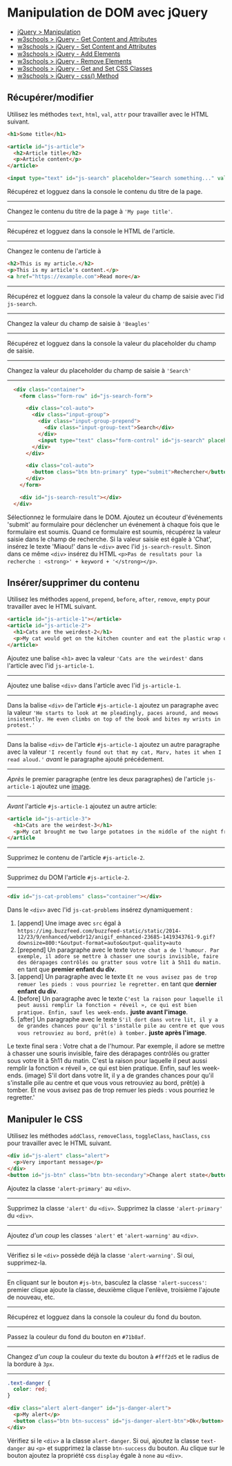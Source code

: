 # Manipulation de DOM avec jQuery

+ [jQuery > Manipulation](https://api.jquery.com/category/manipulation/)
+ [w3schools > jQuery - Get Content and Attributes](https://www.w3schools.com/jquery/jquery_dom_get.asp)
+ [w3schools > jQuery - Set Content and Attributes](https://www.w3schools.com/jquery/jquery_dom_set.asp)
+ [w3schools > jQuery - Add Elements](https://www.w3schools.com/jquery/jquery_dom_add.asp)
+ [w3schools > jQuery - Remove Elements](https://www.w3schools.com/jquery/jquery_dom_remove.asp)
+ [w3schools > jQuery - Get and Set CSS Classes](https://www.w3schools.com/jquery/jquery_css_classes.asp)
+ [w3schools > jQuery - css() Method](https://www.w3schools.com/jquery/jquery_css.asp)

## Récupérer/modifier

Utilisez les méthodes `text`, `html`, `val`, `attr` pour travailler avec le HTML suivant.

```html
<h1>Some title</h1>

<article id="js-article">
  <h2>Article title</h2>
  <p>Article content</p>
</article>

<input type="text" id="js-search" placeholder="Search something..." value="Poodles">
```

Récupérez et logguez dans la console le contenu du titre de la page.

---
Changez le contenu du titre de la page à `'My page title'`.

---
Récupérez et logguez dans la console le HTML de l'article.

---
Changez le contenu de l'article à 

```html
<h2>This is my article.</h2>
<p>This is my article's content.</p>
<a href="https://example.com">Read more</a>
```

---
Récupérez et logguez dans la console la valeur du champ de saisie avec l'id `js-search`.

---
Changez la valeur du champ de saisie à `'Beagles'`

---
Récupérez et logguez dans la console la valeur du placeholder du champ de saisie.

---
Changez la valeur du placeholder du champ de saisie à `'Search'`

<!-- ---
Ajoutez un attribut `data-article-id` avec la valeur `1` à l'article avec l'id `js-article`. Pour en savoir plus sur les attributs de données: [https://developer.mozilla.org/en-US/docs/Learn/HTML/Howto/Use_data_attributes](https://developer.mozilla.org/en-US/docs/Learn/HTML/Howto/Use_data_attributes). -->

<!-- ---
Récupérez et logguez dans la console la valeur de l'attribut `data-article-id` que vous venez d'ajouter. -->

---

```html
  <div class="container">
    <form class="form-row" id="js-search-form">

      <div class="col-auto">
        <div class="input-group">
          <div class="input-group-prepend">
            <div class="input-group-text">Search</div>
          </div>
          <input type="text" class="form-control" id="js-search" placeholder="Recherche">
        </div>
      </div>

      <div class="col-auto">
        <button class="btn btn-primary" type="submit">Rechercher</button>
      </div>
    </form>

    <div id="js-search-result"></div>
  </div>

```

Sélectionnez le formulaire dans le DOM.
Ajoutez un écouteur d'événements 'submit' au formulaire pour déclencher un événement à chaque fois que le formulaire est soumis.
Quand ce formulaire est soumis, récupérez la valeur saisie dans le champ de recherche.
Si la valeur saisie est égale à 'Chat', insérez le texte 'Miaou!' dans le `<div>` avec l'id `js-search-result`. Sinon dans ce même `<div>` insérez du HTML `<p>Pas de resultats pour la recherche : <strong>' + keyword + '</strong></p>`.

## Insérer/supprimer du contenu

Utilisez les méthodes `append`, `prepend`, `before`, `after`, `remove`, `empty` pour travailler avec le HTML suivant.

```html
<article id="js-article-1"></article>
<article id="js-article-2">
  <h1>Cats are the weirdest-2</h1>
  <p>My cat would get on the kitchen counter and eat the plastic wrap on the loaf bread. Just the plastic, not the actual bread.</p>
</article>
```

Ajoutez une balise `<h1>` avec la valeur `'Cats are the weirdest'` dans l'article avec l'id `js-article-1`.

---

Ajoutez une balise `<div>` dans l'article avec l'id `js-article-1`.

---

Dans la balise `<div>` de l'article `#js-article-1` ajoutez un paragraphe avec la valeur `'He starts to look at me pleadingly, paces around, and meows insistently. He even climbs on top of the book and bites my wrists in protest.'`

---

Dans la balise `<div>` de l'article `#js-article-1` ajoutez un autre paragraphe avec la valeur `'I recently found out that my cat, Marv, hates it when I read aloud.'` *avant* le paragraphe ajouté précédement.

---

*Après* le premier paragraphe (entre les deux paragraphes) de l'article `js-article-1` ajoutez une [image](https://cdn.pixabay.com/photo/2018/03/28/16/23/cute-3269715__340.jpg).

---

*Avant* l'article `#js-article-1` ajoutez un autre article:

```html
<article id="js-article-3">
  <h1>Cats are the weirdest-3</h1>
  <p>My cat brought me two large potatoes in the middle of the night from the kitchen counter.</p>
</article
```
---
Supprimez le contenu de l'article `#js-article-2`.

---
Supprimez du DOM l'article `#js-article-2`.

---
```html
<div id="js-cat-problems" class="container"></div>
```
Dans le `<div>` avec l'id `js-cat-problems` insérez dynamiquement :
1. [append] Une image avec `src` égal à `https://img.buzzfeed.com/buzzfeed-static/static/2014-12/23/9/enhanced/webdr12/anigif_enhanced-23685-1419343761-9.gif?downsize=800:*&output-format=auto&output-quality=auto`
2. [prepend] Un paragraphe avec le texte `Votre chat a de l'humour. Par exemple, il adore se mettre à chasser une souris invisible, faire des dérapages contrôlés ou gratter sous votre lit à 5h11 du matin.` en tant que **premier enfant du div**.
3. [append] Un paragraphe avec le texte `Et ne vous avisez pas de trop remuer les pieds : vous pourriez le regretter.` en tant que **dernier enfant du div**.
4. [before] Un paragraphe avec le texte `C'est la raison pour laquelle il peut aussi remplir la fonction « réveil », ce qui est bien pratique. Enfin, sauf les week-ends.` **juste avant l'image**.
5. [after] Un paragraphe avec le texte `S'il dort dans votre lit, il y a de grandes chances pour qu'il s'installe pile au centre et que vous vous retrouviez au bord, prêt(e) à tomber.` **juste après l'image**.

Le texte final sera : Votre chat a de l'humour. Par exemple, il adore se mettre à chasser une souris invisible, faire des dérapages contrôlés ou gratter sous votre lit à 5h11 du matin. 
C'est la raison pour laquelle il peut aussi remplir la fonction « réveil », ce qui est bien pratique. Enfin, sauf les week-ends.
(image)
S'il dort dans votre lit, il y a de grandes chances pour qu'il s'installe pile au centre et que vous vous retrouviez au bord, prêt(e) à tomber.
Et ne vous avisez pas de trop remuer les pieds : vous pourriez le regretter.'

## Manipuler le CSS

Utilisez les méthodes `addClass`, `removeClass`, `toggleClass`, `hasClass`, `css` pour travailler avec le HTML suivant.

```html
<div id="js-alert" class="alert">
  <p>Very important message</p>
</div>
<button id="js-btn" class="btn btn-secondary">Change alert state</button>
```

Ajoutez la classe `'alert-primary'` au `<div>`.

---
Supprimez la classe `'alert'` du `<div>`.
Supprimez la classe `'alert-primary'` du `<div>`.

---

Ajoutez *d'un coup* les classes `'alert'` et `'alert-warning'` au `<div>`.

---
Vérifiez si le `<div>` possède déjà la classe `'alert-warning'`. Si oui, supprimez-la.

---
En cliquant sur le bouton `#js-btn`, basculez la classe `'alert-success'`: premier clique ajoute la classe, deuxième clique l'enlève, troisième l'ajoute de nouveau, etc.

---
Récupérez et logguez dans la console la couleur du fond du bouton.

---
Passez la couleur du fond du bouton en `#71b8af`.

---
Changez *d'un coup* la couleur du texte du bouton à `#fff2d5` et le radius de la bordure à `3px`.

---

```css
.text-danger {
  color: red;
}
```

```html
<div class="alert alert-danger" id="js-danger-alert">
  <p>My alert</p>
  <button class="btn btn-success" id="js-danger-alert-btn">Ok</button>
</div>
```

Vérifiez si le `<div>` a la classe `alert-danger`. Si oui, ajoutez la classe `text-danger` au `<p>` et supprimez la classe `btn-success` du bouton. 
Au clique sur le bouton ajoutez la propriété css `display` égale à `none` au `<div>`.